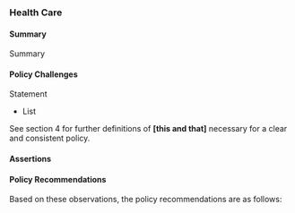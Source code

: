 ### Health Care

#### Summary
Summary

#### Policy Challenges
Statement

- List

See section 4 for further definitions of **[this and that]** necessary for a clear and consistent policy.

#### Assertions 


#### Policy Recommendations
Based on these observations, the policy recommendations are as follows:



